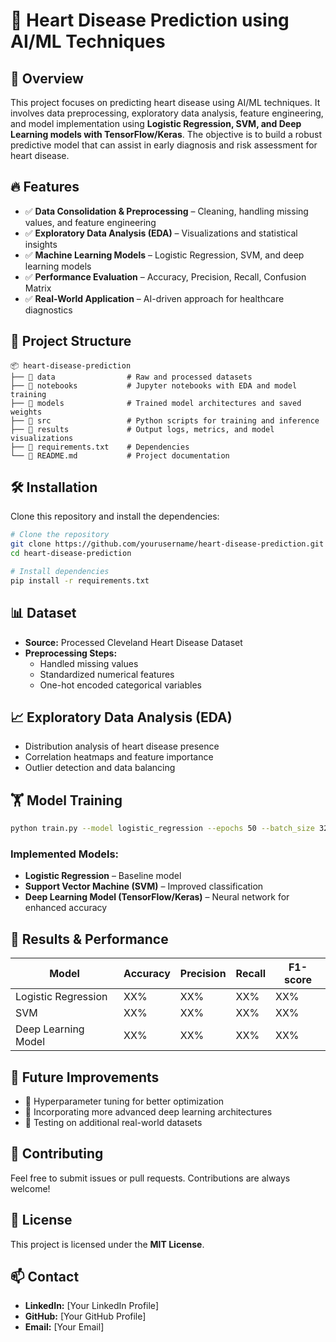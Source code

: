 # 🏥 Heart Disease Prediction using AI/ML Techniques

## 🚀 Overview
This project focuses on predicting heart disease using AI/ML techniques. It involves data preprocessing, exploratory data analysis, feature engineering, and model implementation using **Logistic Regression, SVM, and Deep Learning models with TensorFlow/Keras**. The objective is to build a robust predictive model that can assist in early diagnosis and risk assessment for heart disease.

## 🔥 Features
- ✅ **Data Consolidation & Preprocessing** – Cleaning, handling missing values, and feature engineering
- ✅ **Exploratory Data Analysis (EDA)** – Visualizations and statistical insights
- ✅ **Machine Learning Models** – Logistic Regression, SVM, and deep learning models
- ✅ **Performance Evaluation** – Accuracy, Precision, Recall, Confusion Matrix
- ✅ **Real-World Application** – AI-driven approach for healthcare diagnostics

## 📂 Project Structure
```
📦 heart-disease-prediction
├── 📂 data                # Raw and processed datasets
├── 📂 notebooks           # Jupyter notebooks with EDA and model training
├── 📂 models              # Trained model architectures and saved weights
├── 📂 src                 # Python scripts for training and inference
├── 📂 results             # Output logs, metrics, and model visualizations
├── 📄 requirements.txt    # Dependencies
└── 📄 README.md           # Project documentation
```

## 🛠️ Installation
Clone this repository and install the dependencies:
```bash
# Clone the repository
git clone https://github.com/yourusername/heart-disease-prediction.git
cd heart-disease-prediction

# Install dependencies
pip install -r requirements.txt
```

## 📊 Dataset
- **Source:** Processed Cleveland Heart Disease Dataset
- **Preprocessing Steps:**
  - Handled missing values
  - Standardized numerical features
  - One-hot encoded categorical variables

## 📈 Exploratory Data Analysis (EDA)
- Distribution analysis of heart disease presence
- Correlation heatmaps and feature importance
- Outlier detection and data balancing

## 🏋️ Model Training
```bash
python train.py --model logistic_regression --epochs 50 --batch_size 32 --lr 0.001
```
### **Implemented Models:**
- **Logistic Regression** – Baseline model
- **Support Vector Machine (SVM)** – Improved classification
- **Deep Learning Model (TensorFlow/Keras)** – Neural network for enhanced accuracy

## 🎯 Results & Performance
| Model                 | Accuracy | Precision | Recall | F1-score |
|-----------------------|----------|-----------|--------|----------|
| Logistic Regression  | XX%      | XX%       | XX%    | XX%      |
| SVM                 | XX%      | XX%       | XX%    | XX%      |
| Deep Learning Model | XX%      | XX%       | XX%    | XX%      |

## 📌 Future Improvements
- 🔹 Hyperparameter tuning for better optimization
- 🔹 Incorporating more advanced deep learning architectures
- 🔹 Testing on additional real-world datasets

## 🤝 Contributing
Feel free to submit issues or pull requests. Contributions are always welcome!

## 📜 License
This project is licensed under the **MIT License**.

## 📫 Contact
- **LinkedIn:** [Your LinkedIn Profile]
- **GitHub:** [Your GitHub Profile]
- **Email:** [Your Email]
